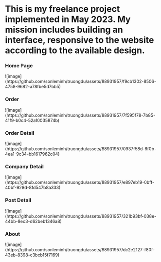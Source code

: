 <h1>This is my freelance project implemented in May 2023. My mission includes building an interface, responsive to the website according to the available design.</h1>
<h3>Home Page</h3>
![image](https://github.com/sonleminh/truongdu/assets/88931957/f9cb1302-8506-4758-9682-a78fbe5d7bb5)
<h3>Order</h3>
![image](https://github.com/sonleminh/truongdu/assets/88931957/7f595f78-7b85-41f9-b0c4-52a10035874b)
<h3>Order Detail</h3>
![image](https://github.com/sonleminh/truongdu/assets/88931957/0937f58d-6f0b-4ea1-9c34-bb1617962c04)
<h3>Company Detail</h3>
![image](https://github.com/sonleminh/truongdu/assets/88931957/e897eb19-0bff-40bf-928d-8fd547b8a333)
<h3>Post Detail</h3>
![image](https://github.com/sonleminh/truongdu/assets/88931957/321b93bf-038e-44bb-8ec3-d62beb1346a8)
<h3>About</h3>
![image](https://github.com/sonleminh/truongdu/assets/88931957/dc2e2127-f80f-43eb-8398-c3bcb15f7169)
